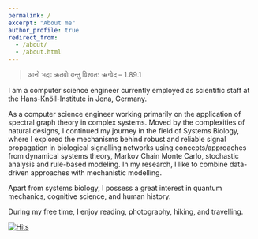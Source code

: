 ```yaml
---
permalink: /
excerpt: "About me"
author_profile: true
redirect_from: 
  - /about/
  - /about.html
---
```


> आनो भद्राः क्रतवो यन्तु विश्वत: ऋग्वेद – 1.89.1 

I am a computer science engineer currently employed as scientific staff at the Hans-Knöll-Institute in Jena, Germany.

 As a computer science engineer working primarily on the application of spectral graph theory in complex systems. Moved by the complexities of natural designs, I continued my journey in the field of Systems Biology, where I explored the mechanisms behind robust and reliable signal propagation in biological signalling networks using concepts/approaches from dynamical systems theory, Markov Chain Monte Carlo, stochastic analysis and rule-based modeling. In my research, I like to combine data-driven approaches with mechanistic modelling.

Apart from systems biology, I possess a great interest in quantum mechanics, cognitive science, and human history.

During my free time, I enjoy reading, photography, hiking, and travelling. 


<!-- [CV](https://debdaspaul.github.io/files/CV.pdf) -->

[![Hits](https://hits.seeyoufarm.com/api/count/incr/badge.svg?url=https%3A%2F%2Fdebdaspaul.github.io&count_bg=%2379C83D&title_bg=%23555555&icon=&icon_color=%23E7E7E7&title=hits&edge_flat=false)](https://hits.seeyoufarm.com)

